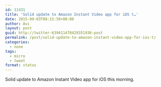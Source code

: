 ```yaml
---
id: 11431
title: 'Solid update to Amazon Instant Video app for iOS t…'
date: 2015-09-03T08:15:50+00:00
author: Avi
layout: post
guid: http://twitter-639411478429351936-post
permalink: /post/solid-update-to-amazon-instant-video-app-for-ios-t/
categories:
  - none
tags:
  - micro
  - tweet
format: status
---
```

Solid update to Amazon Instant Video app for iOS this morning.